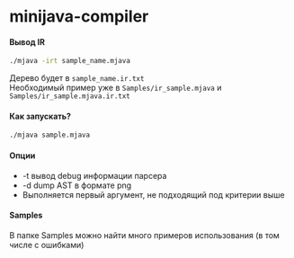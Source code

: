 # minijava-compiler

#### Вывод IR
```bash
./mjava -irt sample_name.mjava
```
Дерево будет в `sample_name.ir.txt`  
Необходимый пример уже в `Samples/ir_sample.mjava` и `Samples/ir_sample.mjava.ir.txt` 
#### Как запускать?
```bash
./mjava sample.mjava
```
#### Опции
  * -t вывод debug информации парсера
  * -d dump AST в формате png
  * Выполняется первый аргумент, не подходящий под критерии выше 

#### Samples
  В папке Samples можно найти много примеров использования (в том числе с ошибками)